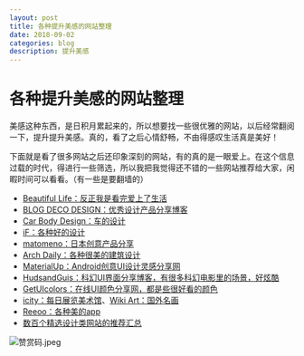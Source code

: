 ```yaml
---
layout: post
title: 各种提升美感的网站整理
date: 2018-09-02
categories: blog
description: 提升美感
---
```


# 各种提升美感的网站整理    
美感这种东西，是日积月累起来的，所以想要找一些很优雅的网站，以后经常翻阅一下，提升提升美感。真的，看了之后心情舒畅，不由得感叹生活真是美好！    

下面就是看了很多网站之后还印象深刻的网站，有的真的是一眼爱上。在这个信息过载的时代，得进行一些筛选，所以我把我觉得还不错的一些网站推荐给大家，闲暇时间可以看看。（有一些是要翻墙的）   
- [Beautiful Life：反正我是看完爱上了生活](http://www.beautifullife.info/)    
- [BLOG DECO DESIGN：优秀设计产品分享博客](http://www.blogdecodesign.fr/)    
- [Car Body Design：车的设计](http://www.carbodydesign.com/)    
- [iF：各种好的设计](https://ifworlddesignguide.com/collections)    
- [matomeno：日本创意产品分享](http://matomeno.in/)    
- [Arch Daily：各种很美的建筑设计](https://www.archdaily.com/)    
- [MaterialUp：Android创意UI设计灵感分享网](http://www.materialup.com/)    
- [HudsandGuis：科幻UI界面分享博客，有很多科幻电影里的场景，好炫酷](http://hudsandguis.com/)    
- [GetUIcolors：在线UI颜色分享网，都是些很好看的颜色](http://getuicolors.com/)    
- [icity：每日展览美术馆](https://art.icity.ly/)、[Wiki Art：国外名画](https://www.wikiart.org/)    
- [Reeoo：各种美的app](https://reeoo.com/)    
- [数百个精选设计类网站的推荐汇总](https://www.seeseed.com/)    

![赞赏码.jpeg](https://upload-images.jianshu.io/upload_images/3001083-f65814d1f594b39c.jpeg?imageMogr2/auto-orient/strip%7CimageView2/2/w/1240)     